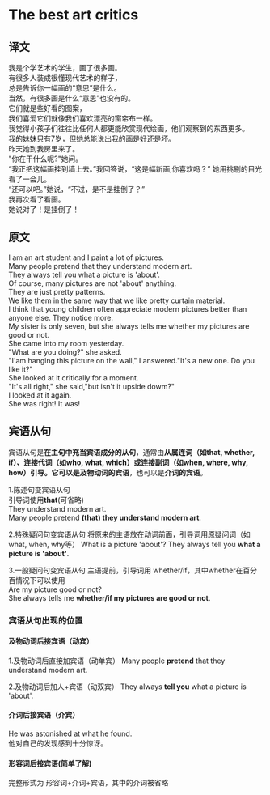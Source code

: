 # The best art critics

## 译文

我是个学艺术的学生，画了很多画。  
有很多人装成很懂现代艺术的样子，  
总是告诉你一幅画的“意思”是什么。  
当然，有很多画是什么“意思”也没有的。  
它们就是些好看的图案，  
我们喜爱它们就像我们喜欢漂亮的窗帘布一样。  
我觉得小孩子们往往比任何人都更能欣赏现代绘画，他们观察到的东西更多。  
我的妹妹只有7岁，但她总能说出我的画是好还是坏。  
昨天她到我房里来了。  
"你在干什么呢?"她问。  
“我正把这幅画挂到墙上去。”我回答说，“这是幅新画,你喜欢吗？”
她用挑剔的目光看了一会儿。  
“还可以吧。”她说，“不过，是不是挂倒了？”  
我再次看了看画。  
她说对了！是挂倒了！  

## 原文

I am an art student and I paint a lot of pictures.  
Many people pretend that they understand modern art.  
They always tell you what a picture is 'about'.  
Of course, many pictures are not 'about' anything.  
They are just pretty patterns.  
We like them in the same way that we like pretty curtain material.  
I think that young children often appreciate modern pictures better than anyone else. They notice more.  
My sister is only seven, but she always tells me whether my pictures are good or not.  
She came into my room yesterday.  
"What are you doing?" she asked.  
"I'am hanging this picture on the wall," I answered."It's a new one. Do you like it?"  
She looked at it critically for a moment.  
"It's all right," she said,"but isn't it upside dowm?"  
I looked at it again.  
She was right! It was!  

## 宾语从句

宾语从句是**在主句中充当宾语成分的从句**，通常由**从属连词（如that, whether, if）、连接代词（如who, what, which）或连接副词（如when, where, why, how）**引导。它可以是**及物动词的宾语**，也可以是**介词的宾语**。  

1.陈述句变宾语从句  
引导词使用**that**(可省略)  
They understand modern art.  
Many people pretend **(that) they understand modern art**.

2.特殊疑问句变宾语从句
将原来的主语放在动词前面，引导词用原疑问词（如what, when, why等）
What is a picture 'about'?
They always tell you **what a picture is 'about'**.  

3.一般疑问句变宾语从句
主语提前，引导词用 whether/if，其中whether在百分百情况下可以使用  
Are my picture good or not?  
She always tells me **whether/if my pictures are good or not**.  

### 宾语从句出现的位置

#### 及物动词后接宾语（动宾）

1.及物动词后直接加宾语（动单宾）
Many people **pretend** that they understand modern art.

2.及物动词后加人+宾语（动双宾）
They always **tell you** what a picture is 'about'.  

#### 介词后接宾语（介宾）

He was astonished at what he found.  
他对自己的发现感到十分惊讶。  

#### 形容词后接宾语(简单了解)

完整形式为 形容词+介词+宾语，其中的介词被省略  

